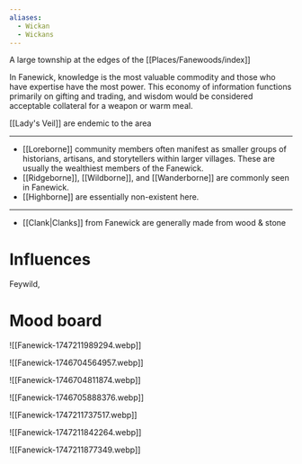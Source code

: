 ```yaml
---
aliases:
  - Wickan
  - Wickans
---
```

A large township at the edges of the [[Places/Fanewoods/index]]

In Fanewick, knowledge is the most valuable commodity and those who have expertise have the most power. This economy of information functions primarily on gifting and trading, and wisdom would be considered acceptable collateral for a weapon or warm meal. 

[[Lady's Veil]] are endemic to the area

---
* [[Loreborne]] community members often manifest as smaller groups of historians, artisans, and storytellers within larger villages. These are usually the wealthiest members of the Fanewick.
* [[Ridgeborne]], [[Wildborne]], and [[Wanderborne]] are commonly seen in Fanewick.
* [[Highborne]] are essentially non-existent here.
---
* [[Clank|Clanks]] from Fanewick are generally made from wood & stone



# Influences
Feywild, 
# Mood board

![[Fanewick-1747211989294.webp]]

![[Fanewick-1746704564957.webp]]

![[Fanewick-1746704811874.webp]]

![[Fanewick-1746705888376.webp]]

![[Fanewick-1747211737517.webp]]

![[Fanewick-1747211842264.webp]]

![[Fanewick-1747211877349.webp]]